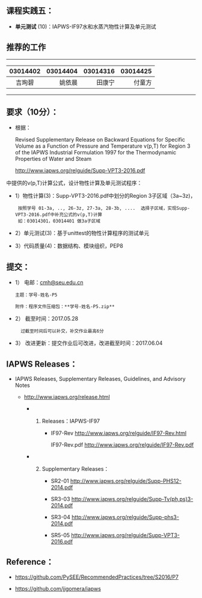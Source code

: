 
## 课程实践五：

* **单元测试** (10)：IAPWS-IF97水和水蒸汽物性计算及单元测试 

## 推荐的工作 

-----
|03014402  |  03014404 |03014316 |03014425 |
|:--------:| --------:|-------:|------:|
|  吉珣碧  |  姚依晨   |田康宁 | 付童方   |
---------

## 要求（10分）：

* 根据：
     
     Revised Supplementary Release on Backward Equations for Specific Volume
      as a Function of Pressure and Temperature v(p,T)
     for Region 3 of the IAPWS Industrial Formulation 1997 for the 
     Thermodynamic Properties of Water and Steam

     http://www.iapws.org/relguide/Supp-VPT3-2016.pdf

 中提供的v(p,T)计算公式，设计物性计算及单元测试程序：

 * 1）物性计算(3)：Supp-VPT3-2016.pdf中划分的Region 3子区域（3a~3z)，

        按照学号 01-3a, .., 26-3z, 27-3a, 28-3b, ....  选择子区域，实现Supp-VPT3-2016.pdf中补充公式的v(p,T)计算
        如：03014301，03014401 做3a子区域

 * 2）单元测试(3)：基于unittest的物性计算程序的测试单元
 * 3）代码质量(4)：数据结构、模块组织，PEP8

## 提交：

* 1） 电邮：cmh@seu.edu.cn 
    
      主题：学号-姓名-P5
    
      附件：程序文件压缩包：**学号-姓名-P5.zip**

* 2）	 截至时间：2017.05.28

        过截至时间后可以补交，补交作业最高6分

* 3）	改进更新：提交作业后可改进，改进截至时间：2017.06.04

## IAPWS Releases： 

* IAPWS Releases, Supplementary Releases, Guidelines, and Advisory Notes
   * http://www.iapws.org/release.html
              
     * 1) Releases：IAPWS-IF97
           
          * IF97-Rev http://www.iapws.org/relguide/IF97-Rev.html
            
             IF97-Rev.pdf  http://www.iapws.org/relguide/IF97-Rev.pdf

     * 2) Supplementary Releases：
      
          * SR2-01 http://www.iapws.org/relguide/Supp-PHS12-2014.pdf
        
          * SR3-03 http://www.iapws.org/relguide/Supp-Tv(ph,ps)3-2014.pdf
        
          * SR3-04 http://www.iapws.org/relguide/Supp-phs3-2014.pdf
        
          * SR5-05 http://www.iapws.org/relguide/Supp-VPT3-2016.pdf

## Reference：

* https://github.com/PySEE/RecommendedPractices/tree/S2016/P7

* https://github.com/jjgomera/iapws

